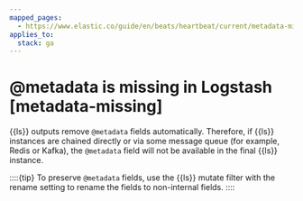 ```yaml
---
mapped_pages:
  - https://www.elastic.co/guide/en/beats/heartbeat/current/metadata-missing.html
applies_to:
  stack: ga
---
```


# @metadata is missing in Logstash [metadata-missing]

{{ls}} outputs remove `@metadata` fields automatically. Therefore, if {{ls}} instances are chained directly or via some message queue (for example, Redis or Kafka), the `@metadata` field will not be available in the final {{ls}} instance.

::::{tip}
To preserve `@metadata` fields, use the {{ls}} mutate filter with the rename setting to rename the fields to non-internal fields.
::::



